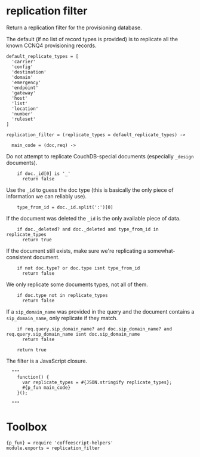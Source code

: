 replication filter
==================

Return a replication filter for the provisioning database.

The default (if no list of record types is provided) is to replicate all the known CCNQ4 provisioning records.

    default_replicate_types = [
      'carrier'
      'config'
      'destination'
      'domain'
      'emergency'
      'endpoint'
      'gateway'
      'host'
      'list'
      'location'
      'number'
      'ruleset'
    ]

    replication_filter = (replicate_types = default_replicate_types) ->

      main_code = (doc,req) ->

Do not attempt to replicate CouchDB-special documents (especially `_design` documents).

        if doc._id[0] is '_'
          return false

Use the `_id` to guess the doc type (this is basically the only piece of information we can reliably use).

        type_from_id = doc._id.split(':')[0]

If the document was deleted the `_id` is the only available piece of data.

        if doc._deleted? and doc._deleted and type_from_id in replicate_types
          return true

If the document still exists, make sure we're replicating a somewhat-consistent document.

        if not doc.type? or doc.type isnt type_from_id
          return false

We only replicate some documents types, not all of them.

        if doc.type not in replicate_types
          return false

If a `sip_domain_name` was provided in the query and the document contains a `sip_domain_name`, only replicate if they match.

        if req.query.sip_domain_name? and doc.sip_domain_name? and req.query.sip_domain_name isnt doc.sip_domain_name
          return false

        return true

The filter is a JavaScript closure.

      """
        function() {
          var replicate_types = #{JSON.stringify replicate_types};
          #{p_fun main_code}
        }();

      """

Toolbox
=======

    {p_fun} = require 'coffeescript-helpers'
    module.exports = replication_filter
